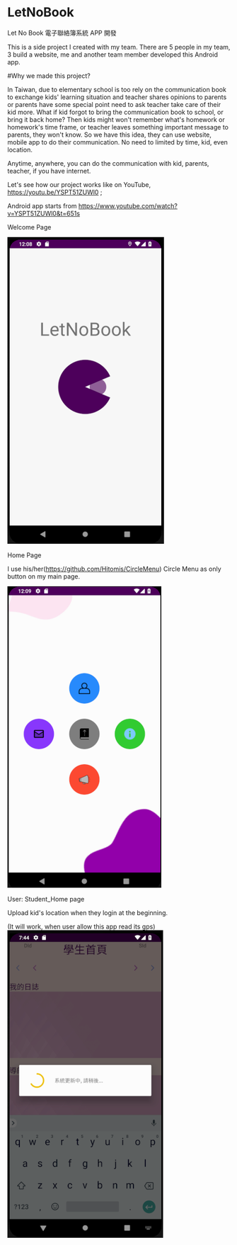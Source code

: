 # LetNoBook
Let No Book 電子聯絡簿系統 APP 開發

This is a side project I created with my team. There are 5 people in my team, 3 build a website, me and another team member developed this Android app.

#Why we made this project? 

In Taiwan, due to elementary school is too rely on the communication book to exchange kids' learning situation and teacher shares opinions to parents or parents have some special point need to ask teacher take care of their kid more. What if kid forgot to bring the communication book to school, or bring it back home? Then kids might won't remember what's homework or homework's time frame, or teacher leaves something important message to parents, they won't know. So we have this idea, they can use website, mobile app to do their communication. No need to limited by time, kid, even location. 

Anytime, anywhere, you can do the communication with kid, parents, teacher, if you have internet. 


Let's see how our project works like on YouTube, https://youtu.be/YSPT51ZUWl0 ; 

Android app starts from https://www.youtube.com/watch?v=YSPT51ZUWl0&t=651s


Welcome Page

![Image](https://github.com/karenFRW/LetNoBook/blob/master/letnobook_pics/lnb_1.png)


Home Page

I use his/her(https://github.com/Hitomis/CircleMenu) Circle Menu as only button on my main page.

![Image](https://github.com/karenFRW/LetNoBook/blob/master/letnobook_pics/lnb_2.png)


User: Student_Home page

Upload kid's location when they login at the beginning. 

(It will work, when user allow this app read its gps) 
![Image](https://github.com/karenFRW/LetNoBook/blob/master/letnobook_pics/lnb_s_upload_location.png)

